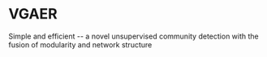 # VGAER
Simple and efficient -- a novel unsupervised community detection with the fusion of modularity and network structure
